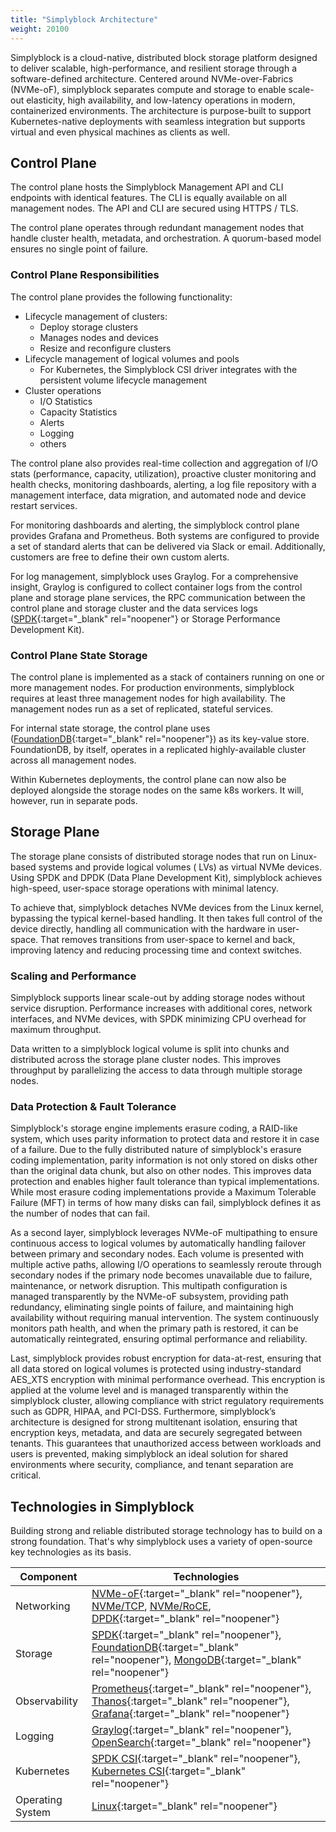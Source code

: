 ```yaml
---
title: "Simplyblock Architecture"
weight: 20100
---
```


Simplyblock is a cloud-native, distributed block storage platform designed to deliver scalable, high-performance, and
resilient storage through a software-defined architecture. Centered around NVMe-over-Fabrics (NVMe-oF), simplyblock
separates compute and storage to enable scale-out elasticity, high availability, and low-latency operations in modern,
containerized environments. The architecture is purpose-built to support Kubernetes-native deployments with seamless
integration but supports virtual and even physical machines as clients as well.

## Control Plane

The control plane hosts the Simplyblock Management API and CLI endpoints with identical features. The CLI is equally
available on all management nodes. The API and CLI are secured using HTTPS / TLS.

The control plane operates through redundant management nodes that handle cluster health, metadata, and orchestration. A
quorum-based model ensures no single point of failure.

### Control Plane Responsibilities

The control plane provides the following functionality:

- Lifecycle management of clusters:
    - Deploy storage clusters
    - Manages nodes and devices
    - Resize and reconfigure clusters
- Lifecycle management of logical volumes and pools
    - For Kubernetes, the Simplyblock CSI driver integrates with the persistent volume lifecycle management
- Cluster operations
    - I/O Statistics
    - Capacity Statistics
    - Alerts
    - Logging
    - others

The control plane also provides real-time collection and aggregation of I/O stats (performance, capacity,
utilization), proactive cluster monitoring and health checks, monitoring dashboards, alerting, a log file repository
with a management interface, data migration, and automated node and device restart services.

For monitoring dashboards and alerting, the simplyblock control plane provides Grafana and Prometheus. Both systems are
configured to provide a set of standard alerts that can be delivered via Slack or email. Additionally, customers
are free to define their own custom alerts.

For log management, simplyblock uses Graylog. For a comprehensive insight, Graylog is configured to collect container
logs from the control plane and storage plane services, the RPC communication between the control plane and storage
cluster and the data services logs ([SPDK](https://spdk.io/){:target="_blank" rel="noopener"} or Storage Performance
Development Kit).

### Control Plane State Storage

The control plane is implemented as a stack of containers running on one or more management nodes. For production
environments, simplyblock requires at least three management nodes for high availability. The management nodes run as
a set of replicated, stateful services.

For internal state storage, the control plane uses ([FoundationDB](https://www.foundationdb.org/){:target="_blank" rel="noopener"}) as
its key-value store. FoundationDB, by itself, operates in a replicated highly-available cluster across all management
nodes.

Within Kubernetes deployments, the control plane can now also be deployed alongside the storage nodes on the same k8s
workers. It will, however, run in separate pods.

## Storage Plane

The storage plane consists of distributed storage nodes that run on Linux-based systems and provide logical volumes (
LVs) as virtual NVMe devices. Using SPDK and DPDK (Data Plane Development Kit), simplyblock achieves high-speed,
user-space storage operations with minimal latency.

To achieve that, simplyblock detaches NVMe devices from the Linux kernel, bypassing the typical kernel-based handling.
It then takes full control of the device directly, handling all communication with the hardware in user-space. That
removes transitions from user-space to kernel and back, improving latency and reducing processing time and context
switches.

### Scaling and Performance

Simplyblock supports linear scale-out by adding storage nodes without service disruption. Performance increases with
additional cores, network interfaces, and NVMe devices, with SPDK minimizing CPU overhead for maximum throughput.

Data written to a simplyblock logical volume is split into chunks and distributed across the storage plane cluster
nodes. This improves throughput by parallelizing the access to data through multiple storage nodes.

### Data Protection & Fault Tolerance

Simplyblock's storage engine implements erasure coding, a RAID-like system, which uses parity information to protect
data and restore it in case of a failure. Due to the fully distributed nature of simplyblock's erasure coding
implementation, parity information is not only stored on disks other than the original data chunk, but also on other
nodes. This improves data protection and enables higher fault tolerance than typical implementations. While most
erasure coding implementations provide a Maximum Tolerable Failure (MFT) in terms of how many disks can fail,
simplyblock defines it as the number of nodes that can fail.

As a second layer, simplyblock leverages NVMe-oF multipathing to ensure continuous access to logical volumes by
automatically handling failover between primary and secondary nodes. Each volume is presented with multiple active
paths, allowing I/O operations to seamlessly reroute through secondary nodes if the primary node becomes unavailable due
to failure, maintenance, or network disruption. This multipath configuration is managed transparently by the NVMe-oF
subsystem, providing path redundancy, eliminating single points of failure, and maintaining high availability without
requiring manual intervention. The system continuously monitors path health, and when the primary path is restored, it
can be automatically reintegrated, ensuring optimal performance and reliability.

Last, simplyblock provides robust encryption for data-at-rest, ensuring that all data stored on logical volumes is
protected using industry-standard AES_XTS encryption with minimal performance overhead. This encryption is applied at
the volume level and is managed transparently within the simplyblock cluster, allowing compliance with strict regulatory
requirements such as GDPR, HIPAA, and PCI-DSS. Furthermore, simplyblock’s architecture is designed for strong
multitenant isolation, ensuring that encryption keys, metadata, and data are securely segregated between tenants. This
guarantees that unauthorized access between workloads and users is prevented, making simplyblock an ideal solution for
shared environments where security, compliance, and tenant separation are critical.

## Technologies in Simplyblock

Building strong and reliable distributed storage technology has to build on a strong foundation. That's why simplyblock
uses a variety of open-source key technologies as its basis.

| Component        | Technologies                                                                                                                                                                                                                                                                                             |
|------------------|----------------------------------------------------------------------------------------------------------------------------------------------------------------------------------------------------------------------------------------------------------------------------------------------------------|
| Networking       | [NVMe-oF](https://nvmexpress.org/){:target="_blank" rel="noopener"}, [NVMe/TCP](../important-notes/terminology.md#nvmetcp-nvme-over-tcp), [NVMe/RoCE](../important-notes/terminology.md#nvmeroce-nvme-over-rdma-over-converged-ethernet), [DPDK](https://www.dpdk.org/){:target="_blank" rel="noopener"} |
| Storage          | [SPDK](https://spdk.io/){:target="_blank" rel="noopener"}, [FoundationDB](https://www.foundationdb.org/){:target="_blank" rel="noopener"}, [MongoDB](https://www.mongodb.com/){:target="_blank" rel="noopener"}                                                                                          |
| Observability    | [Prometheus](https://prometheus.io/){:target="_blank" rel="noopener"}, [Thanos](https://thanos.io/){:target="_blank" rel="noopener"}, [Grafana](https://grafana.com/){:target="_blank" rel="noopener"}                                                                                                   |
| Logging          | [Graylog](https://graylog.org/){:target="_blank" rel="noopener"}, [OpenSearch](https://opensearch.org/){:target="_blank" rel="noopener"}                                                                                                                                                                 |
| Kubernetes       | [SPDK CSI](https://github.com/spdk/spdk-csi){:target="_blank" rel="noopener"}, [Kubernetes CSI](https://kubernetes-csi.github.io/docs/){:target="_blank" rel="noopener"}                                                                                                                                 |
| Operating System | [Linux](https://www.kernel.org/){:target="_blank" rel="noopener"}                                                                                                                                                                                                                                        |
